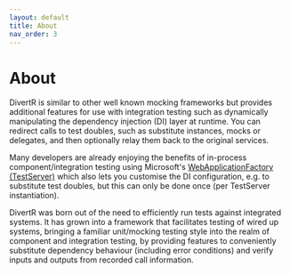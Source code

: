```yaml
---
layout: default
title: About
nav_order: 3
---
```


# About

DivertR is similar to other well known mocking frameworks but provides additional features for use with integration testing such as dynamically manipulating the dependency injection (DI) layer at runtime.
You can redirect calls to test doubles, such as substitute instances, mocks or delegates, and then optionally relay them back to the original services.

Many developers are already enjoying the benefits of in-process component/integration testing using Microsoft's [WebApplicationFactory (TestServer)](https://docs.microsoft.com/en-us/aspnet/core/test/integration-tests)
which also lets you customise the DI configuration, e.g. to substitute test doubles, but this can only be done once (per TestServer instantiation).

DivertR was born out of the need to efficiently run tests against integrated systems.
It has grown into a framework that facilitates testing of wired up systems, bringing a familiar unit/mocking testing style into the realm of component and integration testing,
by providing features to conveniently substitute dependency behaviour (including error conditions) and verify inputs and outputs from recorded call information.

